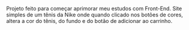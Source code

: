 Projeto feito para começar aprimorar meu estudos com Front-End. Site simples de um tênis da Nike onde quando clicado nos botões de cores, altera a cor do tênis, do fundo e do botão de adicionar ao carrinho.
